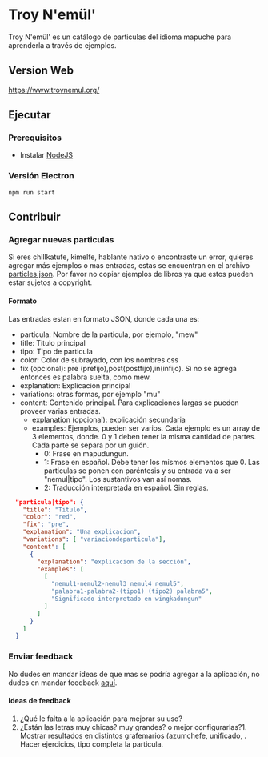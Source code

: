 # Troy N'emül'

Troy N'emül' es un catálogo de particulas del idioma mapuche para aprenderla a través de ejemplos.

## Version Web
https://www.troynemul.org/

## Ejecutar
### Prerequisitos
* Instalar [NodeJS](https://nodejs.org/en/download/)

### Versión Electron
`npm run start`

## Contribuir
### Agregar nuevas particulas
Si eres chillkatufe, kimelfe, hablante nativo o encontraste un error, quieres agregar más ejemplos o mas entradas, estas se encuentran en el archivo [particles.json](https://github.com/espuqui/troynemul/blob/main/app/data/particles.json").
Por favor no copiar ejemplos de libros ya que estos pueden estar sujetos a copyright.

#### Formato

Las entradas estan en formato JSON, donde cada una es:

* particula: Nombre de la particula, por ejemplo, "mew"
* title: Titulo principal
* tipo: Tipo de particula
* color: Color de subrayado, con los nombres css
* fix (opcional): pre (prefijo),post(postfijo),in(infijo). Si no se agrega entonces es palabra suelta, como mew.
* explanation: Explicación principal
* variations: otras formas, por ejemplo "mu"
* content: Contenido principal. Para explicaciones largas se pueden proveer varias entradas.
  * explanation (opcional): explicación secundaria
  * examples: Ejemplos, pueden ser varios. Cada ejemplo es un array de 3 elementos, donde. 0 y 1 deben tener la misma cantidad de partes. Cada parte se separa por un guión.
    * 0: Frase en mapudungun.
    * 1: Frase en español. Debe tener los mismos elementos que 0. Las particulas se ponen con paréntesis y su entrada va a ser "nemul|tipo". Los sustantivos van así nomas.
    * 2: Traducción interpretada en español. Sin reglas.

```json
  "particula|tipo": {
    "title": "Titulo",
    "color": "red",
    "fix": "pre",
    "explanation": "Una explicacion",
    "variations": [ "variaciondeparticula"],
    "content": [
      {
        "explanation": "explicacion de la sección",
        "examples": [
          [
            "nemul1-nemul2-nemul3 nemul4 nemul5",
            "palabra1-palabra2-(tipo1) (tipo2) palabra5",
            "Significado interpretado en wingkadungun"
          ]
        ]
      }
    ]
  }
```



### Enviar feedback
No dudes en mandar ideas de que mas se podría agregar a la aplicación, no dudes en mandar feedback [aquí](https://github.com/espuqui/troynemul/issues").

#### Ideas de feedback
1. ¿Qué le falta a la aplicación para mejorar su uso?
2. ¿Están las letras muy chicas? muy grandes? o mejor configurarlas?1. Mostrar resultados en distintos grafemarios (azumchefe, unificado, . Hacer ejercicios, tipo completa la particula.

